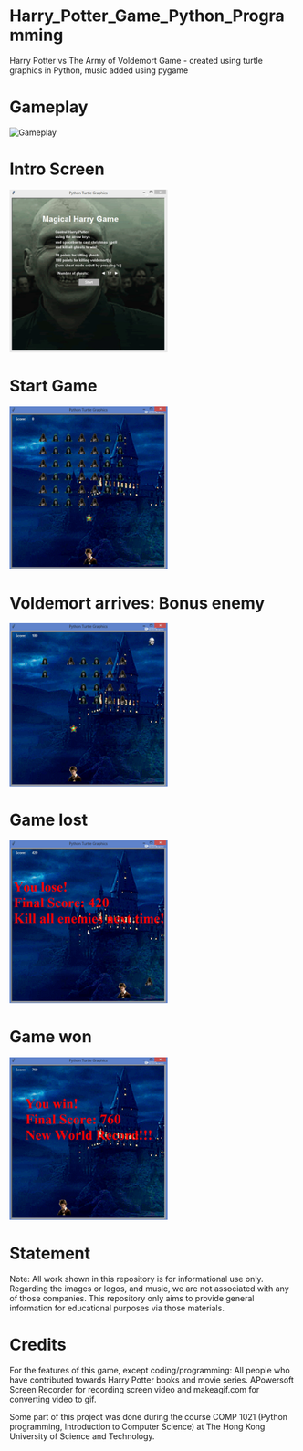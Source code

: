 # Harry_Potter_Game_Python_Programming
Harry Potter vs The Army of Voldemort Game - created using turtle graphics in Python, music added using pygame


# Gameplay
![Gameplay](https://github.com/AyushGupta51379/Harry_Potter_Game_Python_Programming/blob/master/Gameplay__Images/Magical_Harry_Game.gif?raw=true)

# Intro Screen
<img src="https://github.com/AyushGupta51379/Harry_Potter_Game_Python_Programming/blob/master/Gameplay__Images/Intro_screen.png?raw=true" width="55%" height="55%" />

# Start Game
<img src= "https://github.com/AyushGupta51379/Harry_Potter_Game_Python_Programming/blob/master/Gameplay__Images/Game_start_christmas_spell_fired.png?raw=true" width="55%" height="55%" />

# Voldemort arrives: Bonus enemy
<img src= "https://github.com/AyushGupta51379/Harry_Potter_Game_Python_Programming/blob/master/Gameplay__Images/Voldemort_arrives.png?raw=true" width="55%" height="55%" />

# Game lost
<img src= "https://github.com/AyushGupta51379/Harry_Potter_Game_Python_Programming/blob/master/Gameplay__Images/You_lose_Enemy_reaches_you_and_kills_you.png?raw=true" width="55%" height="55%" />

# Game won
<img src= "https://github.com/AyushGupta51379/Harry_Potter_Game_Python_Programming/blob/master/Gameplay__Images/You_win_all_enemies_killed.png?raw=true" width="55%" height="55%" />

# Statement

Note: All work shown in this repository is for informational use only. Regarding the images or logos, and music, we are not associated with any of those companies. This repository only aims to provide general information for educational purposes via those materials.

# Credits

For the features of this game, except coding/programming: All people who have contributed towards Harry Potter books and movie series. APowersoft Screen Recorder for recording screen video and makeagif.com for converting video to gif.

Some part of this project was done during the course COMP 1021 (Python programming, Introduction to Computer Science) at The Hong Kong University of Science and Technology.
